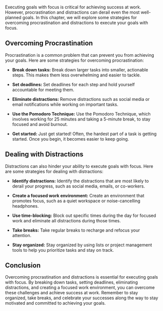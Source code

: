 
Executing goals with focus is critical for achieving success at work. However, procrastination and distractions can derail even the most well-planned goals. In this chapter, we will explore some strategies for overcoming procrastination and distractions to execute your goals with focus.

Overcoming Procrastination
--------------------------

Procrastination is a common problem that can prevent you from achieving your goals. Here are some strategies for overcoming procrastination:

* **Break down tasks:** Break down larger tasks into smaller, actionable steps. This makes them less overwhelming and easier to tackle.

* **Set deadlines:** Set deadlines for each step and hold yourself accountable for meeting them.

* **Eliminate distractions:** Remove distractions such as social media or email notifications while working on important tasks.

* **Use the Pomodoro Technique:** Use the Pomodoro Technique, which involves working for 25 minutes and taking a 5-minute break, to stay focused and avoid burnout.

* **Get started:** Just get started! Often, the hardest part of a task is getting started. Once you begin, it becomes easier to keep going.

Dealing with Distractions
-------------------------

Distractions can also hinder your ability to execute goals with focus. Here are some strategies for dealing with distractions:

* **Identify distractions:** Identify the distractions that are most likely to derail your progress, such as social media, emails, or co-workers.

* **Create a focused work environment:** Create an environment that promotes focus, such as a quiet workspace or noise-cancelling headphones.

* **Use time-blocking:** Block out specific times during the day for focused work and eliminate all distractions during those times.

* **Take breaks:** Take regular breaks to recharge and refocus your attention.

* **Stay organized:** Stay organized by using lists or project management tools to help you prioritize tasks and stay on track.

Conclusion
----------

Overcoming procrastination and distractions is essential for executing goals with focus. By breaking down tasks, setting deadlines, eliminating distractions, and creating a focused work environment, you can overcome these challenges and achieve success at work. Remember to stay organized, take breaks, and celebrate your successes along the way to stay motivated and committed to achieving your goals.
